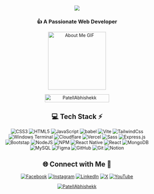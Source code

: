 <h1 align="center">
    <img src="https://readme-typing-svg.herokuapp.com/?font=Righteous&size=35&center=true&vCenter=true&width=500&height=70&duration=4000&lines=Hi+There!+👋;+I'm+Abhishek+Patel+!;" />
</h1>

<h3 align="center">👍 A Passionate Web Developer</h3>
<p align="center"> <img src="https://github.com/7oSkaaa/7oSkaaa/blob/main/Images/about_me.gif?raw=true" alt="About Me GIF" width="180px"> </p>
<p align="center"> <img src="https://komarev.com/ghpvc/?username=github&label=Profile%20views&color=0e75b6&style=flat" alt="PatellAbhishekk"  height="25px" width="200"/> </p>

<div align="center">
    
## 💻 Tech Stack ⚡

![CSS3](https://img.shields.io/badge/css3-%231572B6.svg?style=for-the-badge&logo=css3&logoColor=white) 
![HTML5](https://img.shields.io/badge/html5-%23E34F26.svg?style=for-the-badge&logo=html5&logoColor=white) 
![JavaScript](https://img.shields.io/badge/javascript-%23323330.svg?style=for-the-badge&logo=javascript&logoColor=%23F7DF1E) 
![babel](https://img.shields.io/badge/babel-%23ED8B00.svg?style=for-the-badge&logo=openjdk&logoColor=white) 
![Vite](https://img.shields.io/badge/Vite-C51A4A?style=for-the-badge&logo=Raspberry-Pi) 
![TailwindCss](https://img.shields.io/badge/-Tailwind_Css-00979D?style=for-the-badge&logo=Arduino&logoColor=white)
![Windows Terminal](https://img.shields.io/badge/Windows%20Terminal-%234D4D4D.svg?style=for-the-badge&logo=windows-terminal&logoColor=white) 
![Cloudflare](https://img.shields.io/badge/Cloudflare-F38020?style=for-the-badge&logo=Cloudflare&logoColor=white) 
![Vercel](https://img.shields.io/badge/vercel-%23000000.svg?style=for-the-badge&logo=vercel&logoColor=white) 
![Sass](https://img.shields.io/badge/Sass-C51A4A?style=for-the-badge&logo=Raspberry-Pi) 
![Express.js](https://img.shields.io/badge/express.js-%23404d59.svg?style=for-the-badge&logo=express&logoColor=%2361DAFB) 
![Bootstap](https://img.shields.io/badge/bootstap-%23CB3837.svg?style=for-the-badge&logo=npm&logoColor=white)
![NodeJS](https://img.shields.io/badge/node.js-6DA55F?style=for-the-badge&logo=node.js&logoColor=white)
![NPM](https://img.shields.io/badge/NPM-%23CB3837.svg?style=for-the-badge&logo=npm&logoColor=white) 
![React Native](https://img.shields.io/badge/react_native-%2331A8FF.svg?style=for-the-badge&logo=&logoColor=white)
![React](https://img.shields.io/badge/react-%2320232a.svg?style=for-the-badge&logo=react&logoColor=%2361DAFB) 
![MongoDB](https://img.shields.io/badge/MongoDB-%234ea94b.svg?style=for-the-badge&logo=mongodb&logoColor=white)
![MySQL](https://img.shields.io/badge/mysql-4479A1.svg?style=for-the-badge&logo=mysql&logoColor=white)
![Figma](https://img.shields.io/badge/figma-%23F24E1E.svg?style=for-the-badge&logo=figma&logoColor=white)
![GitHub](https://img.shields.io/badge/github-%23121011.svg?style=for-the-badge&logo=github&logoColor=white) 
![Git](https://img.shields.io/badge/git-%23F05033.svg?style=for-the-badge&logo=git&logoColor=white)
![Notion](https://img.shields.io/badge/Notion-%23000000.svg?style=for-the-badge&logo=notion&logoColor=white) 

</div>

<div align="center">
  
## 🌐 Connect with Me 🍬
[![Facebook](https://img.shields.io/badge/Facebook-%231877F2.svg?logo=Facebook&logoColor=white)](https://www.facebook.com/Patel4201)
[![Instagram](https://img.shields.io/badge/Instagram-%23E4405F.svg?logo=Instagram&logoColor=white)](https://www.instagram.com/abhishekpatell24/) 
[![LinkedIn](https://img.shields.io/badge/LinkedIn-%230077B5.svg?logo=linkedin&logoColor=white)](https://www.linkedin.com/in/patellabhishekk/) 
[![X](https://img.shields.io/badge/X-black.svg?logo=X&logoColor=white)](https://x.com/PatellAbhishekk) 
[![YouTube](https://img.shields.io/badge/YouTube-%23FF0000.svg?logo=YouTube&logoColor=white)](https://youtube.com/) 

</div>

<p align="Center"> <a href="https://github.com/ryo-ma/github-profile-trophy"><img src="https://github-profile-trophy.vercel.app/?username=PatellAbhishekk" alt="PatellAbhishekk" /></a> </p>

